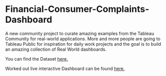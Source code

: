 # Financial-Consumer-Complaints-Dashboard
A new community project to curate amazing examples from the Tableau Community for real-world applications. More and more people are going to Tableau Public for inspiration for daily work projects and the goal is to build an amazing collection of Real World dashboards.

You can find the Dataset [here.](https://data.world/markbradbourne/rwfd-real-world-fake-data/workspace/file?filename=Financial+Consumer+Complaints.csv)

Worked out live interactive Dashboard can be found [here.](https://public.tableau.com/views/FinancialComponentsDataset/FinancialComponentsDashboard?:language=en-US&:display_count=n&:origin=viz_share_link)


